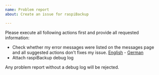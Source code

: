 ```yaml
---
name: Problem report
about: Create an issue for raspiBackup

---
```


Please execute all following actions first and provide all requested information:

* Check whether my error messages were listed on the messages page and all suggested actions don't fixes my issue. [English](https://linux-tips-and-tricks.de/en/rmessages) - [German](https://linux-tips-and-tricks.de/de/fehlermeldungen)
* Attach raspiBackup debug log

Any problem report without a debug log will be rejected.
